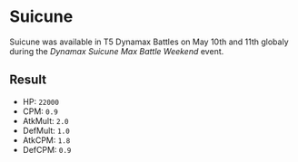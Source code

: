 # Suicune

Suicune was available in T5 Dynamax Battles on May 10th and 11th globaly during the *Dynamax Suicune Max Battle Weekend* event.

## Result

- HP: `22000`
- CPM: `0.9`
- AtkMult: `2.0`
- DefMult: `1.0`
- AtkCPM: `1.8`
- DefCPM: `0.9`
